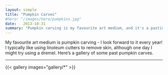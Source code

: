```yaml
---
layout: simple
title: "Pumpkin Carves"
#hero: "/images/hero/pumpkins.jpg"
date:   2013-10-31
summary: "Pumpkin carving is my favourite art medium, and it's a pastime that I look forward to every year. Here's a gallery of some past carves!"
---
```


My favourite art medium is pumpkin carving - I look forward to it every year! I typically like using linoleum cutters to remove skin, although one day I might try using a dremel. Here’s a gallery of some past pumpkin carves.

<hr>

{{< gallery images="gallery/*" >}}
